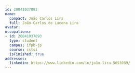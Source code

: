 ```yaml
---
id: 20041037093
name:
  compact: João Carlos Lira
  full: João Carlos de Lucena Lira
avatar:
occupations:
- id: 20041037093
  type: student
  campus: ifpb-jp
  course: cstsi
  isFinished: true
addresses:
  linkedin: https://www.linkedin.com/in/joão-lira-5693989/
---
```

